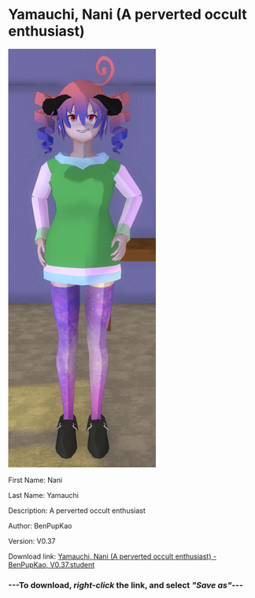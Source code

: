 # Yamauchi, Nani (A perverted occult enthusiast)

<img src = "https://raw.githubusercontent.com/Arbiter1223/Daigaku-Gurashi-Custom-Students/master/Students/Files/Yamauchi%2C%20Nani%20(A%20perverted%20occult%20enthusiast).png">

First Name: Nani

Last Name: Yamauchi

Description: A perverted occult enthusiast

Author: BenPupKao

Version: V0.37

Download link: <a href="https://raw.githubusercontent.com/Arbiter1223/Daigaku-Gurashi-Custom-Students/master/Students/Files/Yamauchi%2C%20Nani%20(A%20perverted%20occult%20enthusiast)%20-%20BenPupKao%2C%20V0.37.student">Yamauchi, Nani (A perverted occult enthusiast) - BenPupKao, V0.37.student</a>

### ---**To download, _right-click_ the link, and select _"Save as"_**---

